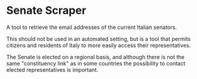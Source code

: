 # Senate Scraper

A tool to retrieve the email addresses of the current Italian senators.

This should not be used in an automated setting, but is a tool that permits citizens and residents
of Italy to more easily access their representatives.

The Senate is elected on a regional basis, and although there is not the same
"constituency link" as in some countries the possibility to contact elected
representatives is important.
